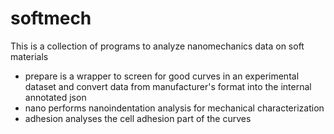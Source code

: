 # softmech
This is a collection of programs to analyze nanomechanics data on soft materials
- prepare is a wrapper to screen for good curves in an experimental dataset and convert data from manufacturer's format into the internal annotated json
- nano performs nanoindentation analysis for mechanical characterization
- adhesion analyses the cell adhesion part of the curves
